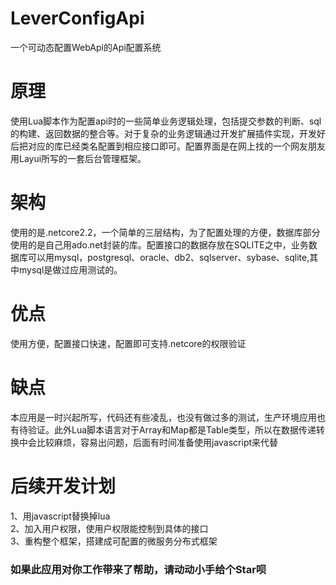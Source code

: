 # LeverConfigApi
一个可动态配置WebApi的Api配置系统

# 原理
使用Lua脚本作为配置api时的一些简单业务逻辑处理，包括提交参数的判断、sql的构建、返回数据的整合等。对于复杂的业务逻辑通过开发扩展插件实现，开发好后把对应的库已经类名配置到相应接口即可。配置界面是在网上找的一个网友朋友用Layui所写的一套后台管理框架。

# 架构
使用的是.netcore2.2，一个简单的三层结构，为了配置处理的方便，数据库部分使用的是自己用ado.net封装的库。配置接口的数据存放在SQLITE之中，业务数据库可以用mysql，postgresql、oracle、db2、sqlserver、sybase、sqlite,其中mysql是做过应用测试的。

# 优点
使用方便，配置接口快速，配置即可支持.netcore的权限验证

# 缺点
本应用是一时兴起所写，代码还有些凌乱，也没有做过多的测试，生产环境应用也有待验证。此外Lua脚本语言对于Array和Map都是Table类型，所以在数据传递转换中会比较麻烦，容易出问题，后面有时间准备使用javascript来代替

# 后续开发计划
1、用javascript替换掉lua  
2、加入用户权限，使用户权限能控制到具体的接口  
3、重构整个框架，搭建成可配置的微服务分布式框架  


### 如果此应用对你工作带来了帮助，请动动小手给个Star呗
